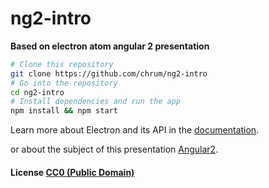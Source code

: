 # ng2-intro

**Based on electron atom angular 2 presentation**

```bash
# Clone this repository
git clone https://github.com/chrum/ng2-intro
# Go into the repository
cd ng2-intro
# Install dependencies and run the app
npm install && npm start
```

Learn more about Electron and its API in the [documentation](http://electron.atom.io/docs/latest).

or about the subject of this presentation [Angular2](http://angular.io).

#### License [CC0 (Public Domain)](LICENSE.md)
